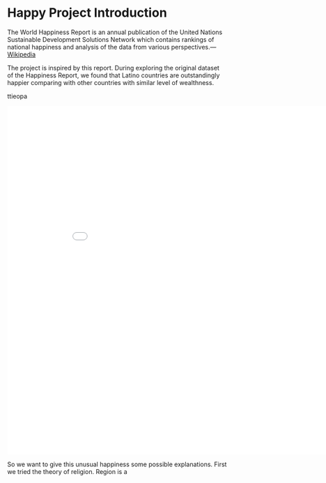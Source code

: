 # Happy Project Introduction
The World Happiness Report is an annual publication of the United Nations Sustainable Development Solutions Network which contains rankings of national happiness and analysis of the data from various perspectives.&mdash; [Wikipedia](https://en.wikipedia.org/wiki/World_Happiness_Report#cite_note-1)

The project is inspired by this report. During exploring the original dataset of the Happiness Report, we found that Latino countries are outstandingly happier comparing with other countries with similar level of wealthness.

ttieopa
<iframe width="900" height="800" frameborder="0" scrolling="no" src="//plot.ly/~wyr211/22.embed"></iframe>

So we want to give this unusual happiness some possible explanations. First we tried the theory of religion. Region is a 
